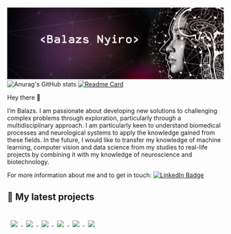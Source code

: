 [![Balazs's GitHub Banner](./assets/GitHubHeader_minev2.png)](https://www.linkedin.com/in/nyirobalazs/)
![Anurag's GitHub stats](https://github-readme-stats.vercel.app/api?username=anuraghazra&count_private=true)
[![Readme Card](https://github-readme-stats.vercel.app/api/pin/?username=anuraghazra&repo=github-readme-stats)](https://github.com/anuraghazra/github-readme-stats)


Hey there 👋

I’m Balazs. I am passionate about developing new solutions to challenging complex problems through exploration, particularly through a multidisciplinary approach. I am particularly keen to understand biomedical processes and neurological systems to apply the knowledge gained from these fields. 
In the future, I would like to transfer my knowledge of machine learning, computer vision and data science from my studies to real-life projects by combining it with my knowledge of neuroscience and biotechnology.

For more information about me and to get in touch:    [![LinkedIn Badge](https://img.shields.io/badge/LinkedIn-Profile-informational?style=flat&logo=linkedin&logoColor=white&color=0D76A8)](https://www.linkedin.com/in/nyirobalazs/)


## 📌 My latest projects

<br>

<a href="https://github.com/nyirobalazs/epilepsy-prediction-with-machine-learning">
  <img align="center" style="margin:0.5rem" src="https://github-readme-stats.vercel.app/api/pin/?username=nyirobalazs&repo=epilepsy-prediction-with-machine-learning&title_color=ffffff&text_color=c9cacc&icon_color=4AB197&bg_color=1A2B34" />
</a>

<a href="https://github.com/nyirobalazs/reinforcement-learning-of-blackjack">
  <img align="center" style="margin:0.5rem" src="https://github-readme-stats.vercel.app/api/pin/?username=nyirobalazs&repo=reinforcement-learning-of-blackjack&title_color=ffffff&text_color=c9cacc&icon_color=4AB197&bg_color=1A2B34" />
</a>

<a href="https://github.com/nyirobalazs/self-driving-car">
  <img align="center" style="margin:0.5rem" src="https://github-readme-stats.vercel.app/api/pin/?username=nyirobalazs&repo=self-driving-car&title_color=ffffff&text_color=c9cacc&icon_color=4AB197&bg_color=1A2B34" />
</a>

<a href="https://github.com/nyirobalazs/synaptic_caching_with_multilayer_perceptron">
  <img align="center" style="margin:0.5rem" src="https://github-readme-stats.vercel.app/api/pin/?username=nyirobalazs&repo=synaptic_caching_with_multilayer_perceptron&title_color=ffffff&text_color=c9cacc&icon_color=4AB197&bg_color=1A2B34" />
</a>

<a href="https://github.com/nyirobalazs/neuronal-oscillations-on-evolving-networks">
  <img align="center" style="margin:0.5rem" src="https://github-readme-stats.vercel.app/api/pin/?username=nyirobalazs&repo=neuronal-oscillations-on-evolving-networks&title_color=ffffff&text_color=c9cacc&icon_color=4AB197&bg_color=1A2B34" />
</a>

<a href="https://github.com/nyirobalazs/Comparison-of-machine-learning-architectures-for-neural-decoding-of-self-location">
  <img align="center" style="margin:0.5rem" src="https://github-readme-stats.vercel.app/api/pin/?username=nyirobalazs&repo=comparison-of-machine-learning-architectures-for-neural-decoding-of-self-location&title_color=ffffff&text_color=c9cacc&icon_color=4AB197&bg_color=1A2B34" />
</a>

<br>
<br>
